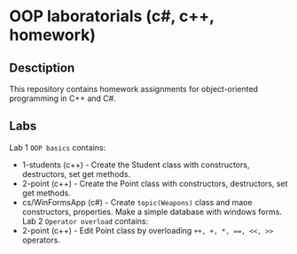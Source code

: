 # OOP laboratorials (c#, c++, homework)

## Desctiption
This repository contains homework assignments for object-oriented programming in C++ and C#.

## Labs
Lab 1 `OOP basics` contains:
- 1-students (c++) - Create the Student class with constructors, destructors, set get methods.
- 2-point (c++) - Create the Point class with constructors, destructors, set get methods.
- cs/WinFormsApp (c#) - Create `topic(Weapons)` class and maoe constructors, properties. Make a simple database with windows forms.
Lab 2 `Operator overload` contains:
- 2-point (c++) - Edit Point class by overloading `++, +, *, ==, <<, >>` operators.
